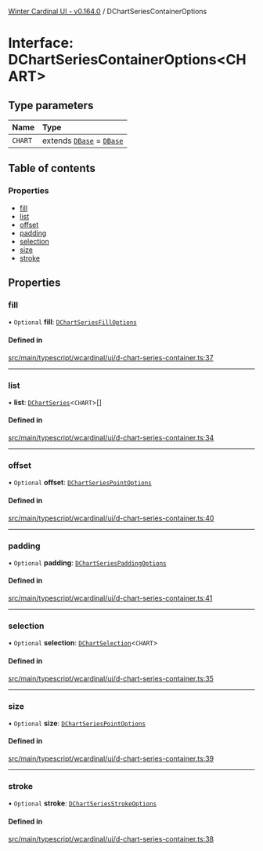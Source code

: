 [Winter Cardinal UI - v0.164.0](../index.md) / DChartSeriesContainerOptions

# Interface: DChartSeriesContainerOptions<CHART\>

## Type parameters

| Name | Type |
| :------ | :------ |
| `CHART` | extends [`DBase`](../classes/DBase.md) = [`DBase`](../classes/DBase.md) |

## Table of contents

### Properties

- [fill](DChartSeriesContainerOptions.md#fill)
- [list](DChartSeriesContainerOptions.md#list)
- [offset](DChartSeriesContainerOptions.md#offset)
- [padding](DChartSeriesContainerOptions.md#padding)
- [selection](DChartSeriesContainerOptions.md#selection)
- [size](DChartSeriesContainerOptions.md#size)
- [stroke](DChartSeriesContainerOptions.md#stroke)

## Properties

### fill

• `Optional` **fill**: [`DChartSeriesFillOptions`](DChartSeriesFillOptions.md)

#### Defined in

[src/main/typescript/wcardinal/ui/d-chart-series-container.ts:37](https://github.com/winter-cardinal/winter-cardinal-ui/blob/v0.164.0/src/main/typescript/wcardinal/ui/d-chart-series-container.ts#L37)

___

### list

• **list**: [`DChartSeries`](DChartSeries.md)<`CHART`\>[]

#### Defined in

[src/main/typescript/wcardinal/ui/d-chart-series-container.ts:34](https://github.com/winter-cardinal/winter-cardinal-ui/blob/v0.164.0/src/main/typescript/wcardinal/ui/d-chart-series-container.ts#L34)

___

### offset

• `Optional` **offset**: [`DChartSeriesPointOptions`](DChartSeriesPointOptions.md)

#### Defined in

[src/main/typescript/wcardinal/ui/d-chart-series-container.ts:40](https://github.com/winter-cardinal/winter-cardinal-ui/blob/v0.164.0/src/main/typescript/wcardinal/ui/d-chart-series-container.ts#L40)

___

### padding

• `Optional` **padding**: [`DChartSeriesPaddingOptions`](DChartSeriesPaddingOptions.md)

#### Defined in

[src/main/typescript/wcardinal/ui/d-chart-series-container.ts:41](https://github.com/winter-cardinal/winter-cardinal-ui/blob/v0.164.0/src/main/typescript/wcardinal/ui/d-chart-series-container.ts#L41)

___

### selection

• `Optional` **selection**: [`DChartSelection`](DChartSelection.md)<`CHART`\>

#### Defined in

[src/main/typescript/wcardinal/ui/d-chart-series-container.ts:35](https://github.com/winter-cardinal/winter-cardinal-ui/blob/v0.164.0/src/main/typescript/wcardinal/ui/d-chart-series-container.ts#L35)

___

### size

• `Optional` **size**: [`DChartSeriesPointOptions`](DChartSeriesPointOptions.md)

#### Defined in

[src/main/typescript/wcardinal/ui/d-chart-series-container.ts:39](https://github.com/winter-cardinal/winter-cardinal-ui/blob/v0.164.0/src/main/typescript/wcardinal/ui/d-chart-series-container.ts#L39)

___

### stroke

• `Optional` **stroke**: [`DChartSeriesStrokeOptions`](DChartSeriesStrokeOptions.md)

#### Defined in

[src/main/typescript/wcardinal/ui/d-chart-series-container.ts:38](https://github.com/winter-cardinal/winter-cardinal-ui/blob/v0.164.0/src/main/typescript/wcardinal/ui/d-chart-series-container.ts#L38)
